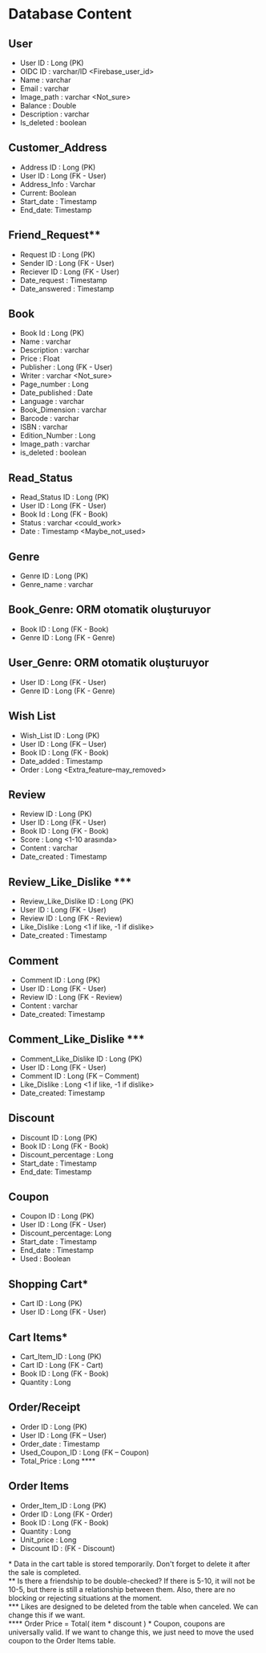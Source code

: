 # Database Content
## User
-	User ID : Long (PK)
-	OIDC ID : varchar/ID <Firebase_user_id>
-	Name : varchar
-	Email : varchar
-	Image_path : varchar <Not_sure>
-	Balance : Double
-	Description : varchar
-	Is_deleted : boolean
## Customer_Address
-	Address ID : Long (PK)
-	User ID : Long (FK - User)
-	Address_Info : Varchar
-	Current: Boolean
-	Start_date : Timestamp
-	End_date: Timestamp
## Friend_Request**
-	Request ID : Long (PK)
-	Sender ID : Long (FK - User)
-	Reciever ID : Long (FK - User)
-	Date_request : Timestamp
-	Date_answered : Timestamp
## Book
-	Book Id : Long (PK)
-	Name : varchar
-	Description : varchar
-	Price : Float
-	Publisher : Long (FK - User)
-	Writer : varchar <Not_sure>
-	Page_number : Long
-	Date_published : Date
-	Language : varchar
-	Book_Dimension : varchar
-	Barcode : varchar
-	ISBN : varchar
-	Edition_Number : Long
-	Image_path : varchar
-	is_deleted : boolean
## Read_Status
-	Read_Status ID : Long (PK)
-	User ID : Long (FK - User)
-	Book Id : Long (FK - Book)
-	Status : varchar <could_work>
-	Date : Timestamp <Maybe_not_used>
## Genre
-	Genre ID : Long (PK)
-	Genre_name : varchar
## Book_Genre: ORM otomatik oluşturuyor
-	Book ID : Long (FK - Book)
-	Genre ID : Long (FK - Genre)
## User_Genre: ORM otomatik oluşturuyor
-	User ID : Long (FK - User)
-	Genre ID : Long (FK - Genre)
## Wish List
-	Wish_List ID : Long (PK)
-	User ID : Long (FK – User)
-	Book ID : Long (FK - Book)
-	Date_added : Timestamp
-	Order : Long <Extra_feature–may_removed>
## Review
-	Review ID : Long (PK)
-	User ID : Long (FK - User)
-	Book ID : Long (FK - Book)
-	Score : Long <1-10 arasında>
-	Content : varchar
-	Date_created : Timestamp
## Review_Like_Dislike ***
-	Review_Like_Dislike ID : Long (PK)
-	User ID : Long (FK - User)
-	Review ID : Long (FK - Review)
-	Like_Dislike : Long <1 if  like, -1 if dislike>
-	Date_created : Timestamp
## Comment
-	Comment  ID : Long (PK)
-	User ID : Long (FK - User)
-	Review ID : Long (FK - Review)
-	Content : varchar
-	Date_created: Timestamp
## Comment_Like_Dislike ***
-	Comment_Like_Dislike ID : Long (PK)
-	User ID : Long (FK - User)
-	Comment ID : Long (FK – Comment)
-	Like_Dislike : Long <1 if  like, -1 if dislike>
-	Date_created: Timestamp
## Discount
-	Discount ID : Long (PK)
-	Book ID : Long (FK - Book)
-	Discount_percentage : Long
-	Start_date : Timestamp
-	End_date: Timestamp
## Coupon
-	Coupon ID : Long (PK)
-	User ID : Long (FK - User)
-	Discount_percentage: Long
-	Start_date : Timestamp
-	End_date : Timestamp
-	Used : Boolean
## Shopping Cart*
-	Cart ID : Long (PK)
-	User ID : Long (FK - User)
## Cart Items*
-	Cart_Item_ID : Long (PK)
-	Cart ID : Long (FK - Cart)
-	Book ID : Long (FK - Book)
-	Quantity : Long
## Order/Receipt
-	Order ID : Long (PK)
-	User ID : Long (FK – User)
-	Order_date : Timestamp
-	Used_Coupon_ID : Long (FK – Coupon)
-	Total_Price : Long <Keeping it is better. Less calculation and it wont be updated after creation.>****
## Order Items
-	Order_Item_ID : Long (PK)
-	Order ID : Long (FK - Order)
-	Book ID : Long (FK - Book)
-	Quantity : Long
-	Unit_price : Long <Without discount>
-	Discount ID : (FK - Discount) <br/>

\* Data in the cart table is stored temporarily. Don't forget to delete it after the sale is completed. <br/>
\*\* Is there a friendship to be double-checked? If there is 5-10, it will not be 10-5, but there is still a relationship between them. Also, there are no blocking or rejecting situations at the moment. <br/>
\*\*\* Likes are designed to be deleted from the table when canceled. We can change this if we want. <br/>
\*\*\*\* Order Price = Total( item \* discount ) \* Coupon, coupons are universally valid. If we want to change this, we just need to move the used coupon to the Order Items table.

